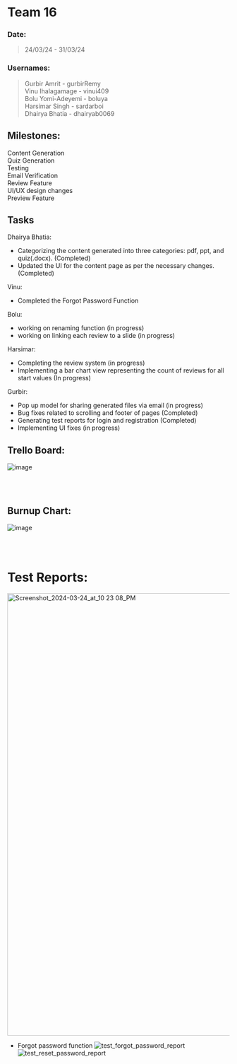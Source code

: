 # Team 16

### Date:
> 24/03/24 - 31/03/24 

### Usernames:
> Gurbir Amrit - gurbirRemy <br>
> Vinu Ihalagamage - vinui409 <br>
> Bolu Yomi-Adeyemi - boluya <br>
> Harsimar Singh - sardarboi <br>
> Dhairya Bhatia - dhairyab0069 <br>

## Milestones:
Content Generation <br>
Quiz Generation <br>
Testing <br>
Email Verification <br>
Review Feature <br>
UI/UX design changes<br>
Preview Feature <br>

## Tasks
Dhairya Bhatia:
- Categorizing the content generated into three categories: pdf, ppt, and quiz(.docx). (Completed)
- Updated the UI for the content page as per the necessary changes. (Completed)

Vinu: 
- Completed the Forgot Password Function 

Bolu:
- working on renaming function (in progress)
- working on linking each review to a slide (in progress)

Harsimar: 
- Completing the review system (in progress)
- Implementing a bar chart view representing the count of reviews for all start values (In progress)

Gurbir:
- Pop up model for sharing generated files via email (in progress)
- Bug fixes related to scrolling and footer of pages (Completed)
- Generating test reports for login and registration (Completed)
- Implementing UI fixes (in progress)

## Trello Board:
![image](https://github.com/COSC-499-W2023/year-long-project-team-16/assets/71796408/aa738f4e-5071-4801-a6c6-c2cda6bff755)


<br><br>
## Burnup Chart:
![image](https://github.com/COSC-499-W2023/year-long-project-team-16/assets/71796408/f82f340b-78a7-4635-ae01-b18bf1588f09)




<br><br>



# Test Reports:

<img width="1001" alt="Screenshot_2024-03-24_at_10 23 08_PM" src="https://github.com/COSC-499-W2023/year-long-project-team-16/assets/119131124/f1820ade-85d7-401d-9780-d5f009811af6">

- Forgot password function
![test_forgot_password_report](https://github.com/COSC-499-W2023/year-long-project-team-16/assets/71796408/eaf8fff8-6b86-435d-ae8e-2634da7790bd)
![test_reset_password_report](https://github.com/COSC-499-W2023/year-long-project-team-16/assets/71796408/27222868-c989-424c-9e44-da4c22144b2d)



